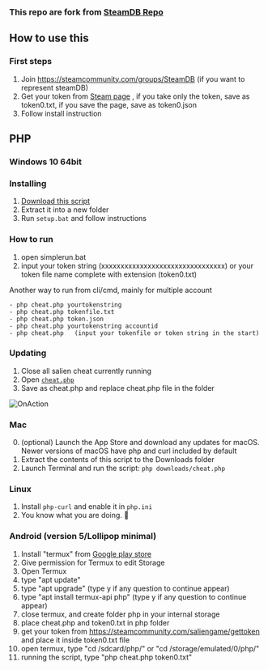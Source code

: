 ### This repo are fork from [SteamDB Repo](https://github.com/SteamDatabase/SalienCheat)

## How to use this
### First steps

1. Join https://steamcommunity.com/groups/SteamDB (if you want to represent steamDB)
2. Get your token from [Steam page](https://steamcommunity.com/saliengame/gettoken) , if you take only the token, save as token0.txt, if you save the page, save as token0.json
3. Follow install instruction

## PHP

### Windows 10 64bit  
### Installing
1. [Download this script](https://github.com/mahadi22/SalienCheat/archive/master.zip)
2. Extract it into a new folder
3. Run `setup.bat` and follow instructions

### How to run
1. open simplerun.bat
2. input your token string (xxxxxxxxxxxxxxxxxxxxxxxxxxxxxxxx) or your token file name complete with extension (token0.txt)

Another way to run from cli/cmd, mainly for multiple account              
```
- php cheat.php yourtokenstring             
- php cheat.php tokenfile.txt                  
- php cheat.php token.json
- php cheat.php yourtokenstring accountid
- php cheat.php   (input your tokenfile or token string in the start)
```

### Updating
1. Close all salien cheat currently running
2. Open [`cheat.php`](https://github.com/mahadi22/SalienCheat/raw/master/cheat.php)
3. Save as cheat.php and replace cheat.php file in the folder


![OnAction](https://i.imgur.com/6C9bwVC.png)


### Mac

0. (optional) Launch the App Store and download any updates for macOS. Newer versions of macOS have php and curl included by default
1. Extract the contents of this script to the Downloads folder
2. Launch Terminal and run the script: `php downloads/cheat.php`


### Linux

1. Install `php-curl` and enable it in `php.ini`
2. You know what you are doing. 🐧

### Android (version 5/Lollipop minimal)

1. Install "termux" from [Google play store](https://play.google.com/store/apps/details?id=com.termux)
2. Give permission for Termux to edit Storage
3. Open Termux
4. type "apt update"
5. type "apt upgrade"  (type y if any question to continue appear)
6. type "apt install termux-api php"  (type y if any question to continue appear)
7. close termux, and create folder php in your internal storage
8. place cheat.php and token0.txt in php folder
9. get your token from https://steamcommunity.com/saliengame/gettoken and place it inside token0.txt file
10. open termux, type "cd /sdcard/php/" or "cd /storage/emulated/0/php/"
11. running the script, type "php cheat.php token0.txt"
